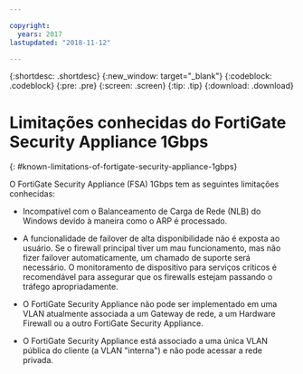 ```yaml
---

copyright:
  years: 2017
lastupdated: "2018-11-12"

---
```


{:shortdesc: .shortdesc}
{:new_window: target="_blank"}
{:codeblock: .codeblock}
{:pre: .pre}
{:screen: .screen}
{:tip: .tip}
{:download: .download}

# Limitações conhecidas do FortiGate Security Appliance 1Gbps
{: #known-limitations-of-fortigate-security-appliance-1gbps}

O FortiGate Security Appliance (FSA) 1Gbps tem as seguintes limitações conhecidas:

* Incompatível com o Balanceamento de Carga de Rede (NLB) do Windows devido à maneira como o ARP é processado.

* A funcionalidade de failover de alta disponibilidade não é exposta ao usuário. Se
o firewall principal tiver um mau funcionamento, mas não fizer failover automaticamente,
um chamado de suporte será necessário. O monitoramento de dispositivo para serviços
críticos é recomendável para assegurar que os firewalls estejam passando o tráfego
apropriadamente.

* O FortiGate Security Appliance não pode ser implementado em uma VLAN atualmente associada a um Gateway de rede, a um Hardware Firewall ou a outro FortiGate Security Appliance.

* O FortiGate Security Appliance está associado a uma única VLAN pública do cliente (a VLAN "interna") e não pode acessar a rede privada.
